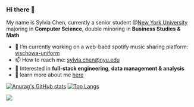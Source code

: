 ### Hi there 👋

<!--
**Sylvia-Siyu-Chen/Sylvia-Siyu-Chen** is a ✨ _special_ ✨ repository because its `README.md` (this file) appears on your GitHub profile.

Here are some ideas to get you started:

- 🔭 I’m currently working on .
- 🌱 I’m currently 
- 👯 I’m looking to collaborate on ...
- 🤔 I’m looking for help with ...
- 💬 Ask me about ...
- 📫 How to reach me: ...
- 😄 Pronouns: ...
- ⚡ Fun fact: ...
-->

My name is Sylvia Chen, currently a senior student @[New York University](https://www.nyu.edu/) majoring in **Computer Science**, double minoring in **Business Studies & Math**

- 🔭 I’m currently working on a web-baed spotify music sharing platform: [wschowa-uniform](https://github.com/Sylvia-Siyu-Chen/project-setup-wschowa-uniform)
- 📫 How to reach me: sylvia.chen@nyu.edu
- 💬 Interested in **full-stack engineering**, **data management & analysis**
- 👤 learn more about me [here](https://www.linkedin.com/in/siyu-sylvia-chen-9438361b4/)

[![Anurag's GitHub stats](https://github-readme-stats.vercel.app/api?username=Sylvia-Siyu-Chen)](https://github.com/anuraghazra/github-readme-stats)
[![Top Langs](https://github-readme-stats.vercel.app/api/top-langs/?username=Sylvia-Siyu-Chen)](https://github.com/anuraghazra/github-readme-stats)

<img src="https://raw.githubusercontent.com/akshitagupta15june/akshitagupta15june/output/github-contribution-grid-snake.svg">
